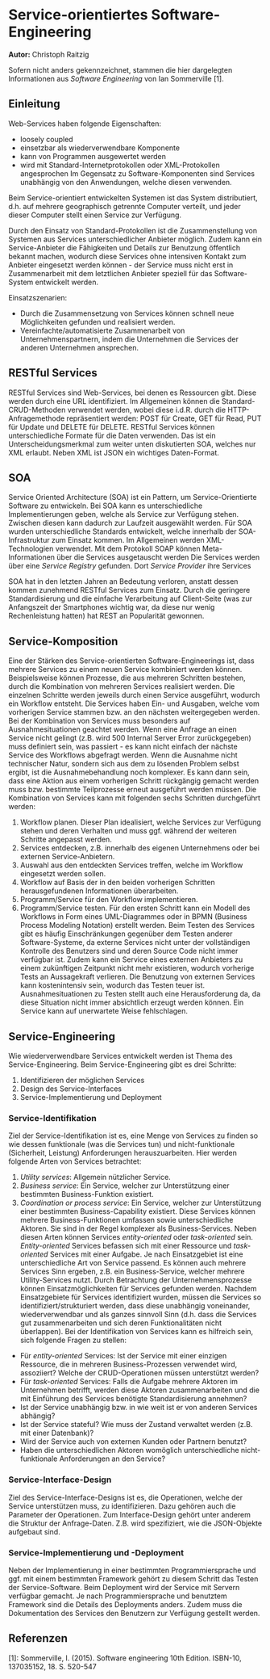 Service-orientiertes Software-Engineering
=========================================

**Autor:** Christoph Raitzig

Sofern nicht anders gekennzeichnet, stammen die hier dargelegten Informationen aus *Software Engineering* von Ian Sommerville [1].

Einleitung
----------

Web-Services haben folgende Eigenschaften:
 * loosely coupled
 * einsetzbar als wiederverwendbare Komponente
 * kann von Programmen ausgewertet werden
 * wird mit Standard-Internetprotokollen oder XML-Protokollen angesprochen
Im Gegensatz zu Software-Komponenten sind Services unabhängig von den Anwendungen, welche diesen verwenden.

Beim Service-orientiert entwickelten Systemen ist das System distributiert, d.h. auf mehrere geographisch getrennte Computer verteilt, und jeder dieser Computer stellt einen Service zur Verfügung.

Durch den Einsatz von Standard-Protokollen ist die Zusammenstellung von Systemen aus Services unterschiedlicher Anbieter möglich. Zudem kann ein Service-Anbieter die Fähigkeiten und Details zur Benutzung öffentlich bekannt machen, wodurch diese Services ohne intensiven Kontakt zum Anbieter eingesetzt werden können - der Service muss nicht erst in Zusammenarbeit mit dem letztlichen Anbieter speziell für das Software-System entwickelt werden.

Einsatzszenarien:
 * Durch die Zusammensetzung von Services können schnell neue Möglichkeiten gefunden und realisiert werden.
 * Vereinfachte/automatisierte Zusammenarbeit von Unternehmenspartnern, indem die Unternehmen die Services der anderen Unternehmen ansprechen.

RESTful Services
----------------

RESTful Services sind Web-Services, bei denen es Ressourcen gibt. Diese werden durch eine URL identifiziert. Im Allgemeinen können die Standard-CRUD-Methoden verwendet werden, wobei diese i.d.R. durch die HTTP-Anfragemethode repräsentiert werden: POST für Create, GET für Read, PUT für Update und DELETE für DELETE.
RESTful Services können unterschiedliche Formate für die Daten verwenden. Das ist ein Unterscheidungsmerkmal zum weiter unten diskutierten SOA, welches nur XML erlaubt. Neben XML ist JSON ein wichtiges Daten-Format.

SOA
---

Service Oriented Architecture (SOA) ist ein Pattern, um Service-Orientierte Software zu entwickeln.
Bei SOA kann es unterschiedliche Implementierungen geben, welche als Service zur Verfügung stehen. Zwischen diesen kann dadurch zur Laufzeit ausgewählt werden.
Für SOA wurden unterschiedliche Standards entwickelt, welche innerhalb der SOA-Infrastruktur zum Einsatz kommen. Im Allgemeinen werden XML-Technologien verwendet. Mit dem Protokoll SOAP können Meta-Informationen über die Services ausgetauscht werden
Die Services werden über eine *Service Registry* gefunden. Dort  *Service Provider* ihre Services

SOA hat in den letzten Jahren an Bedeutung verloren, anstatt dessen kommen zunehmend RESTful Services zum Einsatz. Durch die geringere Standardisierung und die einfache Verarbeitung auf Client-Seite (was zur Anfangszeit der Smartphones wichtig war, da diese nur wenig Rechenleistung hatten) hat REST an Popularität gewonnen.

Service-Komposition
-------------------

Eine der Stärken des Service-orientierten Software-Engineerings ist, dass mehrere Services zu einem neuen Service kombiniert werden können.
Beispielsweise können Prozesse, die aus mehreren Schritten bestehen, durch die Kombination von mehreren Services realisiert werden. Die einzelnen Schritte werden jeweils durch einen Service ausgeführt, wodurch ein Workflow entsteht. Die Services haben Ein- und Ausgaben, welche vom vorherigen Service stammen bzw. an den nächsten weitergegeben werden.
Bei der Kombination von Services muss besonders auf Ausnahmesituationen geachtet werden. Wenn eine Anfrage an einen Service nicht gelingt (z.B. wird 500 Internal Server Error zurückgegeben) muss definiert sein, was passiert - es kann nicht einfach der nächste Service des Workflows abgefragt werden. Wenn die Ausnahme nicht technischer Natur, sondern sich aus dem zu lösenden Problem selbst ergibt, ist die Ausnahmebehandlung noch komplexer. Es kann dann sein, dass eine Aktion aus einem vorherigen Schritt rückgängig gemacht werden muss bzw. bestimmte Teilprozesse erneut ausgeführt werden müssen.
Die Kombination von Services kann mit folgenden sechs Schritten durchgeführt werden:
1. Workflow planen. Dieser Plan idealisiert, welche Services zur Verfügung stehen und deren Verhalten und muss ggf. während der weiteren Schritte angepasst werden.
2. Services entdecken, z.B. innerhalb des eigenen Unternehmens oder bei externen Service-Anbietern.
3. Auswahl aus den entdeckten Services treffen, welche im Workflow eingesetzt werden sollen.
4. Workflow auf Basis der in den beiden vorherigen Schritten herausgefundenen Informationen überarbeiten.
5. Programm/Service für den Workflow implementieren.
6. Programm/Service testen.
Für den ersten Schritt kann ein Modell des Workflows in Form eines UML-Diagrammes oder in BPMN (Business Process Modeling Notation) erstellt werden.
Beim Testen des Services gibt es häufig Einschränkungen gegenüber dem Testen anderer Software-Systeme, da externe Services nicht unter der vollständigen Kontrolle des Benutzers sind und deren Source Code nicht immer verfügbar ist. Zudem kann ein Service eines externen Anbieters zu einem zukünftigen Zeitpunkt nicht mehr existieren, wodurch vorherige Tests an Aussagekraft verlieren. Die Benutzung von externen Services kann kostenintensiv sein, wodurch das Testen teuer ist. Ausnahmesituationen zu Testen stellt auch eine Herausforderung da, da diese Situation nicht immer absichtlich erzeugt werden können. Ein Service kann auf unerwartete Weise fehlschlagen.

Service-Engineering
-------------------

Wie wiederverwendbare Services entwickelt werden ist Thema des Service-Engineering. Beim Service-Engineering gibt es drei Schritte:
1. Identifizieren der möglichen Services
2. Design des Service-Interfaces
3. Service-Implementierung und Deployment

### Service-Identifikation
Ziel der Service-Identifikation ist es, eine Menge von Services zu finden so wie dessen funktionale (was die Services tun) und nicht-funktionale (Sicherheit, Leistung) Anforderungen herauszuarbeiten.
Hier werden folgende Arten von Services betrachtet:
1. *Utility services*: Allgemein nützlicher Service.
2. *Business service*: Ein Service, welcher zur Unterstützung einer bestimmten Business-Funktion existiert.
3. *Coordination or process service*: Ein Service, welcher zur Unterstützung einer bestimmten Business-Capability existiert. Diese Services können mehrere Business-Funktionen umfassen sowie unterschiedliche Aktoren. Sie sind in der Regel komplexer als Business-Services.
Neben diesen Arten können Services *entity-oriented* oder *task-oriented* sein. *Entity-oriented* Services befassen sich mit einer Ressource und *task-oriented* Services mit einer Aufgabe.
Je nach Einsatzgebiet ist eine unterschiedliche Art von Service passend. Es können auch mehrere Services Sinn ergeben, z.B. ein Business-Service, welcher mehrere Utility-Services nutzt. Durch Betrachtung der Unternehmensprozesse können Einsatzmöglichkeiten für Services gefunden werden.
Nachdem Einsatzgebiete für Services identifiziert wurden, müssen die Services so identifiziert/strukturiert werden, dass diese unabhängig voneinander, wiederverwendbar und als ganzes sinnvoll Sinn (d.h. dass die Services gut zusammenarbeiten und sich deren Funktionalitäten nicht überlappen).
Bei der Identifikation von Services kann es hilfreich sein, sich folgende Fragen zu stellen:
- Für *entity-oriented* Services: Ist der Service mit einer einzigen Ressource, die in mehreren Business-Prozessen verwendet wird, assoziiert? Welche der CRUD-Operationen müssen unterstützt werden?
- Für *task-oriented* Services: Falls die Aufgabe mehrere Aktoren im Unternehmen betrifft, werden diese Aktoren zusammenarbeiten und die mit Einführung des Services benötigte Standardisierung annehmen?
- Ist der Service unabhängig bzw. in wie weit ist er von anderen Services abhängig?
- Ist der Service stateful? Wie muss der Zustand verwaltet werden (z.B. mit einer Datenbank)?
- Wird der Service auch von externen Kunden oder Partnern benutzt?
- Haben die unterschiedlichen Aktoren womöglich unterschiedliche nicht-funktionale Anforderungen an den Service?

### Service-Interface-Design
Ziel des Service-Interface-Designs ist es, die Operationen, welche der Service unterstützen muss, zu identifizieren. Dazu gehören auch die Parameter der Operationen.
Zum Interface-Design gehört unter anderem die Struktur der Anfrage-Daten. Z.B. wird spezifiziert, wie die JSON-Objekte aufgebaut sind.

### Service-Implementierung und -Deployment
Neben der Implementierung in einer bestimmten Programmiersprache und ggf. mit einem bestimmten Framework gehört zu diesem Schritt das Testen der Service-Software.
Beim Deployment wird der Service mit Servern verfügbar gemacht. Je nach Programmiersprache und benutztem Framework sind die Details des Deployments anders. Zudem muss die Dokumentation des Services den Benutzern zur Verfügung gestellt werden.

## Referenzen

[1]: Sommerville, I. (2015). Software engineering 10th Edition. ISBN-10, 137035152, 18. S. 520-547
